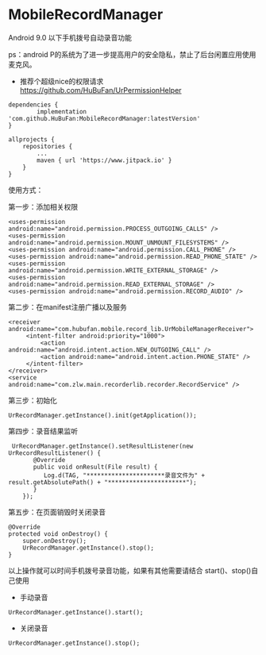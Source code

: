 # MobileRecordManager

Android 9.0 以下手机拨号自动录音功能

ps：android P的系统为了进一步提高用户的安全隐私，禁止了后台闲置应用使用麦克风。

- 推荐个超级nice的权限请求
https://github.com/HuBuFan/UrPermissionHelper

``` 
dependencies {
        implementation 'com.github.HuBuFan:MobileRecordManager:latestVersion'
}

allprojects {
    repositories {
        ...
        maven { url 'https://www.jitpack.io' }
    }
}
``` 

使用方式：

第一步：添加相关权限
``` 
<uses-permission android:name="android.permission.PROCESS_OUTGOING_CALLS" />
<uses-permission android:name="android.permission.MOUNT_UNMOUNT_FILESYSTEMS" />
<uses-permission android:name="android.permission.CALL_PHONE" />
<uses-permission android:name="android.permission.READ_PHONE_STATE" />
<uses-permission android:name="android.permission.WRITE_EXTERNAL_STORAGE" />
<uses-permission android:name="android.permission.READ_EXTERNAL_STORAGE" />
<uses-permission android:name="android.permission.RECORD_AUDIO" />
``` 
第二步：在manifest注册广播以及服务
``` 
<receiver android:name="com.hubufan.mobile.record_lib.UrMobileManagerReceiver">
     <intent-filter android:priority="1000">
         <action android:name="android.intent.action.NEW_OUTGOING_CALL" />
         <action android:name="android.intent.action.PHONE_STATE" />
     </intent-filter>
</receiver>
<service android:name="com.zlw.main.recorderlib.recorder.RecordService" />
``` 
第三步：初始化
``` 
UrRecordManager.getInstance().init(getApplication());
``` 
第四步：录音结果监听
``` 
 UrRecordManager.getInstance().setResultListener(new UrRecordResultListener() {
       @Override
       public void onResult(File result) {
          Log.d(TAG, "**********************录音文件为" + result.getAbsolutePath() + "**********************");
       }
    });
```
第五步：在页面销毁时关闭录音

```
@Override
protected void onDestroy() {
    super.onDestroy();
    UrRecordManager.getInstance().stop();
}
```
以上操作就可以时间手机拨号录音功能，如果有其他需要请结合 start()、stop()自己使用
- 手动录音

```
UrRecordManager.getInstance().start();
```

- 关闭录音

```
UrRecordManager.getInstance().stop();
```
